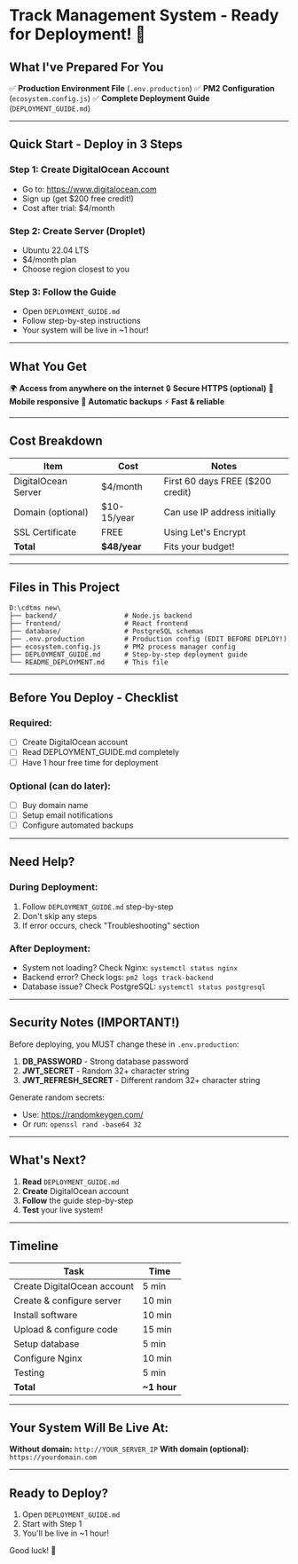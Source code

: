 # Track Management System - Ready for Deployment! 🚀

## What I've Prepared For You

✅ **Production Environment File** (`.env.production`)
✅ **PM2 Configuration** (`ecosystem.config.js`)
✅ **Complete Deployment Guide** (`DEPLOYMENT_GUIDE.md`)

---

## Quick Start - Deploy in 3 Steps

### Step 1: Create DigitalOcean Account
- Go to: https://www.digitalocean.com
- Sign up (get $200 free credit!)
- Cost after trial: $4/month

### Step 2: Create Server (Droplet)
- Ubuntu 22.04 LTS
- $4/month plan
- Choose region closest to you

### Step 3: Follow the Guide
- Open `DEPLOYMENT_GUIDE.md`
- Follow step-by-step instructions
- Your system will be live in ~1 hour!

---

## What You Get

🌍 **Access from anywhere on the internet**
🔒 **Secure HTTPS (optional)**
📱 **Mobile responsive**
💾 **Automatic backups**
⚡ **Fast & reliable**

---

## Cost Breakdown

| Item | Cost | Notes |
|------|------|-------|
| DigitalOcean Server | $4/month | First 60 days FREE ($200 credit) |
| Domain (optional) | $10-15/year | Can use IP address initially |
| SSL Certificate | FREE | Using Let's Encrypt |
| **Total** | **$48/year** | Fits your budget! |

---

## Files in This Project

```
D:\cdtms new\
├── backend/                 # Node.js backend
├── frontend/                # React frontend
├── database/                # PostgreSQL schemas
├── .env.production          # Production config (EDIT BEFORE DEPLOY!)
├── ecosystem.config.js      # PM2 process manager config
├── DEPLOYMENT_GUIDE.md      # Step-by-step deployment guide
└── README_DEPLOYMENT.md     # This file
```

---

## Before You Deploy - Checklist

### Required:
- [ ] Create DigitalOcean account
- [ ] Read DEPLOYMENT_GUIDE.md completely
- [ ] Have 1 hour free time for deployment

### Optional (can do later):
- [ ] Buy domain name
- [ ] Setup email notifications
- [ ] Configure automated backups

---

## Need Help?

### During Deployment:
1. Follow `DEPLOYMENT_GUIDE.md` step-by-step
2. Don't skip any steps
3. If error occurs, check "Troubleshooting" section

### After Deployment:
- System not loading? Check Nginx: `systemctl status nginx`
- Backend error? Check logs: `pm2 logs track-backend`
- Database issue? Check PostgreSQL: `systemctl status postgresql`

---

## Security Notes (IMPORTANT!)

Before deploying, you MUST change these in `.env.production`:

1. **DB_PASSWORD** - Strong database password
2. **JWT_SECRET** - Random 32+ character string
3. **JWT_REFRESH_SECRET** - Different random 32+ character string

Generate random secrets:
- Use: https://randomkeygen.com/
- Or run: `openssl rand -base64 32`

---

## What's Next?

1. **Read** `DEPLOYMENT_GUIDE.md`
2. **Create** DigitalOcean account
3. **Follow** the guide step-by-step
4. **Test** your live system!

---

## Timeline

| Task | Time |
|------|------|
| Create DigitalOcean account | 5 min |
| Create & configure server | 10 min |
| Install software | 10 min |
| Upload & configure code | 15 min |
| Setup database | 5 min |
| Configure Nginx | 10 min |
| Testing | 5 min |
| **Total** | **~1 hour** |

---

## Your System Will Be Live At:

**Without domain:** `http://YOUR_SERVER_IP`
**With domain (optional):** `https://yourdomain.com`

---

## Ready to Deploy?

1. Open `DEPLOYMENT_GUIDE.md`
2. Start with Step 1
3. You'll be live in ~1 hour!

Good luck! 🎉
